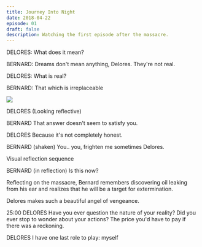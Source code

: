 ```yaml
---
title: Journey Into Night
date: 2018-04-22
episode: 01
draft: false
description: Watching the first episode after the massacre.
---
```

DELORES:
What does it mean?

BERNARD:
Dreams don't mean anything, Delores. They're not real.

DELORES:
What is real?

BERNARD:
That which is irreplaceable

![](../2018-04-22-20-15-53.png)

DELORES
(Looking reflective)

BERNARD
That answer doesn't seem to satisfy you.

DELORES
Because it's not completely honest.

BERNARD
(shaken) You.. you, frighten me sometimes Delores.

Visual reflection sequence

BERNARD (in reflection)
Is this now?

Reflecting on the massacre, Bernard remembers discovering oil leaking from his ear and realizes that he will be a target for extermination.

Delores makes such a beautiful angel of vengeance.

25:00
DELORES
Have you ever question the nature of your reality? Did you ever stop to wonder about your actions? The price you'd have to pay if there was a reckoning.

DELORES
I have one last role to play: myself

